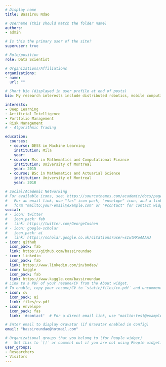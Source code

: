 ```yaml
---
# Display name
title: Bassirou Ndao

# Username (this should match the folder name)
authors:
- admin

# Is this the primary user of the site?
superuser: true

# Role/position
role: Data Scientist

# Organizations/Affiliations
organizations:
- name:
  url: ""

# Short bio (displayed in user profile at end of posts)
bio: My research interests include distributed robotics, mobile computing and programmable matter.

interests:
- Deep Learning
- Artificial Intelligence
- Portfolio Management
- Risk Management
# - Algorithmic Trading

education:
  courses:
  - course: DESS in Machine Learning
    institution: Mila
    year:
  - course: Msc in Mathematics and Computational Finance
    institution: University of Montreal
    year: 2015
  - course: BSc in Mathematics and Actuarial Science
    institution: University of Montreal
    year: 2010

# Social/Academic Networking
# For available icons, see: https://sourcethemes.com/academic/docs/page-builder/#icons
#   For an email link, use "fas" icon pack, "envelope" icon, and a link in the
#   form "mailto:your-email@example.com" or "#contact" for contact widget.
social:
# - icon: twitter
#   icon_pack: fab
#   link: https://twitter.com/GeorgeCushen
# - icon: google-scholar
#   icon_pack: ai
#   link: https://scholar.google.co.uk/citations?user=sIwtMXoAAAAJ
- icon: github
  icon_pack: fab
  link: https://github.com/bassiroundao
- icon: linkedin
  icon_pack: fab
  link: https://www.linkedin.com/in/bndao/
- icon: kaggle
  icon_pack: fab
  link: https://www.kaggle.com/bassiroundao
# Link to a PDF of your resume/CV from the About widget.
# To enable, copy your resume/CV to `static/files/cv.pdf` and uncomment the lines below.
- icon: cv
  icon_pack: ai
  link: files/cv.pdf
- icon: envelope
  icon_pack: fas
  link: '#contact'  # For a direct email link, use "mailto:test@example.org".

# Enter email to display Gravatar (if Gravatar enabled in Config)
email: "bassiroundao@hotmail.com"

# Organizational groups that you belong to (for People widget)
#   Set this to `[]` or comment out if you are not using People widget.
user_groups:
- Researchers
- Visitors
---
```


<!-- As a graduate in Finance and a current student in Data Science -->

<!--  Strong quantitative academic background, strong problem solving and analytical skills.
 Experience in researching, developing, and implementing quantitative models for measuring, analyzing, and managing financial risks.
 Strong Knowledge of SQL and other standard database query tools and related applications.
 Data modeling using Machine learning, Dynamic programming, Stochastic Process, Monte Carlo Simulation, Time series analysis, statistical modeling, Option Pricing Theory, Stochastic Calculus and Scientific Computing.
 Expertise in deep learning using PyTorch.
 A strong background in data structures, algorithms, and object-oriented programming using Python and C++ primarily.
 Statistical Analysis/Modeling mainly with R, SAS, and MATLAB.
 Part time DESS candidate in machine learning at MILA.
 Proficiency in French, and English. -->

<!--  Seeking a quantitative analyst position with a global financial institution specializing in financial modeling.
 Expanding my knowledge and gaining more expertise in financial data modeling.
 Develop/implement, test/optimize quantitative models and strategies applied to finance. -->


<!-- Bassirou Ndao is Machine learning DESS candidate at the Quebec Artificial Intelligence Institute (MILA). His research interests include distributed robotics, mobile computing and programmable matter.-->


<!-- Have 3-5 years of applied experience in data science
Have experience in various machine learning use cases, such as, time series analysis, regression and classification
Have the agile mindset; delivering value iteratively
Have expert understanding of machine learning techniques; knowledge of tools and packages such as TensorFlow, PyTorch, Keras, Scikit-Learn, XGBoost, Matplotlib.
Have good knowledge of deep learning and more traditional machine learning algorithms
Have the ability to build, validate, deploy and monitor alliteratively advanced predictive models
Have excellent scripting and programming skills (such as Python, SQL)
Have experience in conducting Machine Learning projects
Have a positive, team-focused attitude and strong collaboration skills
Have excellent written and communication skills to present complete and cohesive findings
Have the ability to produce clear, logical and convincing arguments and explain complex ideas simply -->

<!-- Nelson Bighetti is a professor of artificial intelligence at the Stanford AI Lab. His research interests include distributed robotics, mobile computing and programmable matter. He leads the Robotic Neurobiology group, which develops self-reconfiguring robots, systems of self-organizing robots, and mobile sensor networks. -->


<!-- Financial data scientists possess a fundamental understanding of all data science skills along with advanced analytical skills, knowledge of the finance industry and the experience of working with financial markets. This position must be able to work with series data and perform data analysis, which means a solid background in statistics, operations, and predictive analytics. In order to work with large amounts of data, most in this position are skilled in R and Python, as well as SQL and NoSQL to retrieve the data from datasets. Many also have a working knowledge of big data technologies such as Hadoop, MapReduce, and Spark with the more advanced candidates having skills in machine learning. Additionally, financial data scientists have experience in data cleaning, data munging, as well as domain knowledge. -->

<!-- On the financial side, candidates understand financial planning and analysis that helps them determine actionable insights. Experience in testing time series models and forecasting is also crucial here. In my experience, financial data scientists have worked in the financial arena in some capacity and also have soft skills such as strong leadership and management abilities. While not always, this role typically leads a data science or finance team in some capacity, so the ability to offer professional development to more junior team members is important as well. -->



<!-- Naturally, finance is a field of data, which makes it data dependent. Collection of the data together with the century-old tradition of statistical and mathematical analysis led finance to become an of the early adopters of data science. Thus, combining the finance and data science has paved a way for a new profession called “Financial Data Science”. The astonishing rise of the Data Science application in Finance led someone to call it as “Triumph of Empiricists”. -->

<!-- “Econometrics is measurement in economics … [and] financial econometrics will [consequently] be defined as the application of statistical techniques to problems in finance’  -->

<!-- Long story short, financial data science is basically applying data science techniques to the financial issues. The question here is what are these data science tools? These include data wrangling, Machine Learning, and Deep Learning. Hence, if you can tackle the financial issues with these tools, you earn to be called as Financial Data Scientist. But is it easy to earn this title? Let’s briefly discuss it now. -->


<!-- Financial data scientist is now an emerging field combining both data science and finance domain. Throughout this reading, you may figure that for those who has neither data science nor finance background, it might take years to have the necessary financial data science knowledge. But if you majored in finance and decided to learn data science or vice versa, then it would a wise way to switch your career as a Financial Data Scientist. -->







<!-- When you combine your knowledge of data analysis and statistical techniques, technology skills to perform the analysis, and the financial domain knowledge, you become a financial data scientist and you are in a position to get the best insights from the financial data.   -->




